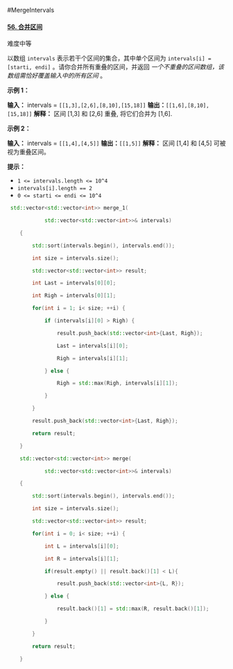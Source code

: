 #MergeIntervals
#### [56. 合并区间](https://leetcode.cn/problems/merge-intervals/)

难度中等

以数组 `intervals` 表示若干个区间的集合，其中单个区间为 `intervals[i] = [starti, endi]` 。请你合并所有重叠的区间，并返回 _一个不重叠的区间数组，该数组需恰好覆盖输入中的所有区间_ 。

**示例 1：**

**输入：** intervals = `[[1,3],[2,6],[8,10],[15,18]]`
**输出：**`[[1,6],[8,10],[15,18]]`
**解释：** 区间 \[1,3] 和 \[2,6] 重叠, 将它们合并为 \[1,6].

**示例 2：**

**输入：** intervals = `[[1,4],[4,5]]`
**输出：**`[[1,5]]`
**解释：** 区间 \[1,4] 和 \[4,5] 可被视为重叠区间。

**提示：**

-   `1 <= intervals.length <= 10^4`
-   `intervals[i].length == 2`
-   `0 <= starti <= endi <= 10^4`

```cpp
 std::vector<std::vector<int>> merge_1(

            std::vector<std::vector<int>>& intervals) 

    {                    

        std::sort(intervals.begin(), intervals.end());

        int size = intervals.size();

        std::vector<std::vector<int>> result;

        int Last = intervals[0][0];

        int Righ = intervals[0][1];

        for(int i = 1; i< size; ++i) {

            if (intervals[i][0] > Righ) {

                result.push_back(std::vector<int>{Last, Righ});

                Last = intervals[i][0];

                Righ = intervals[i][1];

            } else {   

                Righ = std::max(Righ, intervals[i][1]);

            }            

        }                

        result.push_back(std::vector<int>{Last, Righ});

        return result;

    }
```

```cpp
    std::vector<std::vector<int>> merge(

            std::vector<std::vector<int>>& intervals) 

    {                    

        std::sort(intervals.begin(), intervals.end());

        int size = intervals.size();

        std::vector<std::vector<int>> result;

        for(int i = 0; i< size; ++i) {

            int L = intervals[i][0];

            int R = intervals[i][1];

            if(result.empty() || result.back()[1] < L){                          

                result.push_back(std::vector<int>{L, R});

            } else {   

                result.back()[1] = std::max(R, result.back()[1]);

            }            

        }                

        return result;

    }
```